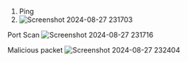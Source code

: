 1. Ping
2. ![Screenshot 2024-08-27 231703](https://github.com/user-attachments/assets/80c06a42-3a07-4a4b-8fe8-a5459e248fb7)




Port Scan
![Screenshot 2024-08-27 231716](https://github.com/user-attachments/assets/a9d14a09-c178-4e80-a69e-1644c9f28ca8)






Malicious packet
![Screenshot 2024-08-27 232404](https://github.com/user-attachments/assets/943e5eb2-2d7e-42f4-ae7d-d3b7ea40b3a7)

